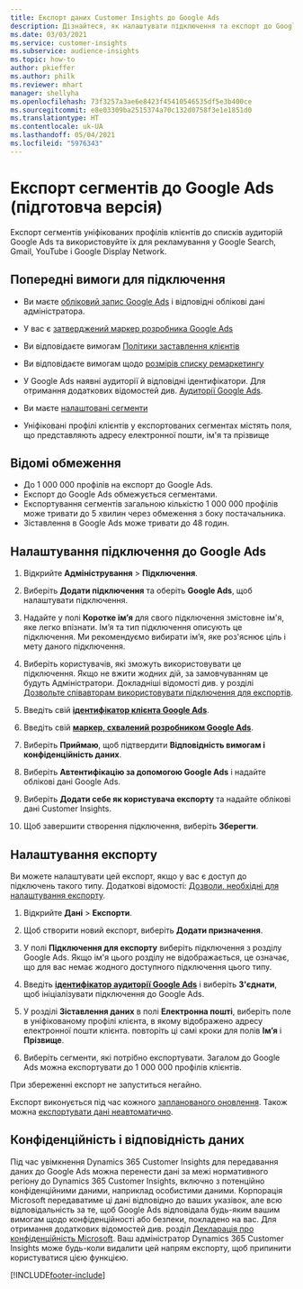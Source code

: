 ```yaml
---
title: Експорт даних Customer Insights до Google Ads
description: Дізнайтеся, як налаштувати підключення та експорт до Google Ads.
ms.date: 03/03/2021
ms.service: customer-insights
ms.subservice: audience-insights
ms.topic: how-to
author: pkieffer
ms.author: philk
ms.reviewer: mhart
manager: shellyha
ms.openlocfilehash: 73f3257a3ae6e8423f45410546535df5e3b400ce
ms.sourcegitcommit: e8e03309ba2515374a70c132d0758f3e1e1851d0
ms.translationtype: HT
ms.contentlocale: uk-UA
ms.lasthandoff: 05/04/2021
ms.locfileid: "5976343"
---
```

# <a name="export-segments-to-google-ads-preview"></a>Експорт сегментів до Google Ads (підготовча версія)

Експорт сегментів уніфікованих профілів клієнтів до списків аудиторій Google Ads та використовуйте їх для рекламування у Google Search, Gmail, YouTube і Google Display Network. 

## <a name="prerequisites-for-connection"></a>Попередні вимоги для підключення

-   Ви маєте [обліковий запис Google Ads](https://ads.google.com/) і відповідні облікові дані адміністратора.
-   У вас є [затверджений маркер розробника Google Ads](https://developers.google.com/google-ads/api/docs/first-call/dev-token) 
-   Ви відповідаєте вимогам [Політики заставлення клієнтів](https://support.google.com/adspolicy/answer/6299717)
-   Ви відповідаєте вимогам щодо [розмірів списку ремаркетингу](https://support.google.com/google-ads/answer/7558048) 

-   У Google Ads наявні аудиторії й відповідні ідентифікатори. Для отримання додаткових відомостей див. [Аудиторії Google Ads](https://support.google.com/google-ads/answer/7558048?hl=en#:~:text=Audience%20lists%20is%20a%20section,Display%20Network%20through%20remarketing%20campaigns.).
-   Ви маєте [налаштовані сегменти](segments.md)
-   Уніфіковані профілі клієнтів у експортованих сегментах містять поля, що представляють адресу електронної пошти, ім'я та прізвище

## <a name="known-limitations"></a>Відомі обмеження

- До 1 000 000 профілів на експорт до Google Ads.
- Експорт до Google Ads обмежується сегментами.
- Експортування сегментів загальною кількістю 1 000 000 профілів може тривати до 5 хвилин через обмеження з боку постачальника. 
- Зіставлення в Google Ads може тривати до 48 годин.

## <a name="set-up-connection-to-google-ads"></a>Налаштування підключення до Google Ads

1. Відкрийте **Адміністрування** > **Підключення**.

1. Виберіть **Додати підключення** та оберіть **Google Ads**, щоб налаштувати підключення.

1. Надайте у полі **Коротке ім’я** для свого підключення змістовне ім'я, яке легко впізнати. Ім’я та тип підключення описують це підключення. Ми рекомендуємо вибирати ім’я, яке роз'яснює ціль і мету даного підключення.

1. Виберіть користувачів, які зможуть використовувати це підключення. Якщо не вжити жодних дій, за замовчуванням це будуть Адміністратори. Докладніші відомості див. у розділі [Дозвольте співавторам використовувати підключення для експортів](connections.md#allow-contributors-to-use-a-connection-for-exports).

1. Введіть свій **[ідентифікатор клієнта Google Ads](https://support.google.com/google-ads/answer/1704344)**.

1. Введіть свій **[маркер, схвалений розробником Google Ads](https://developers.google.com/google-ads/api/docs/first-call/dev-token)**.

1. Виберіть **Приймаю**, щоб підтвердити **Відповідність вимогам і конфіденційність даних**.

1. Виберіть **Автентифікацію за допомогою Google Ads** і надайте облікові дані Google Ads.

1. Виберіть **Додати себе як користувача експорту** та надайте облікові дані Customer Insights.

1. Щоб завершити створення підключення, виберіть **Зберегти**. 

## <a name="configure-an-export"></a>Налаштування експорту

Ви можете налаштувати цей експорт, якщо у вас є доступ до підключень такого типу. Додаткові відомості: [Дозволи, необхідні для налаштування експорту](export-destinations.md#set-up-a-new-export).

1. Відкрийте **Дані** > **Експорти**.

1. Щоб створити новий експорт, виберіть **Додати призначення**.

1. У полі **Підключення для експорту** виберіть підключення з розділу Google Ads. Якщо ім'я цього розділу не відображається, це означає, що для вас немає жодного доступного підключення цього типу.

1. Введіть **[ідентифікатор аудиторії Google Ads](https://support.google.com/google-ads/answer/7558048?hl=en#:~:text=Audience%20lists%20is%20a%20section,Display%20Network%20through%20remarketing%20campaigns.)** і виберіть **З'єднати**, щоб ініціалізувати підключення до Google Ads.

1. У розділі **Зіставлення даних** в полі **Електронна пошті**, виберіть поле в уніфікованому профілі клієнта, в якому відображено адресу електронної пошти клієнта. повторіть ці самі кроки для полів **Ім’я** і **Прізвище**.

1. Виберіть сегменти, які потрібно експортувати. Загалом до Google Ads можна експортувати до 1 000 000 профілів клієнтів.

При збереженні експорт не запуститься негайно.

Експорт виконується під час кожного [запланованого оновлення](system.md#schedule-tab). Також можна [експортувати дані неавтоматично](export-destinations.md#run-exports-on-demand). 

## <a name="data-privacy-and-compliance"></a>Конфіденційність і відповідність даних

Під час увімкнення Dynamics 365 Customer Insights для передавання даних до Google Ads можна перенести дані за межі нормативного регіону до Dynamics 365 Customer Insights, включно з потенційно конфіденційними даними, наприклад особистими даними. Корпорація Microsoft передаватиме ці дані відповідно до ваших указівок, але всю відповідальність за те, щоб Google Ads відповідала будь-яким вашим вимогам щодо конфіденційності або безпеки, покладено на вас. Для отримання додаткових відомостей див. розділ [Декларація про конфіденційність Microsoft](https://go.microsoft.com/fwlink/?linkid=396732).
Ваш адміністратор Dynamics 365 Customer Insights може будь-коли видалити цей напрям експорту, щоб припинити користуватися цією функцією.


[!INCLUDE[footer-include](../includes/footer-banner.md)]
